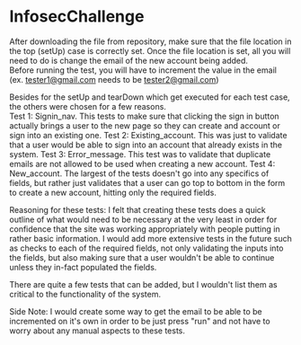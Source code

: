 # InfosecChallenge

After downloading the file from repository, make sure that the file location in the top (setUp) case is correctly set.  Once the file location is set, all you will need to do is change the email of the new account being added.  
Before running the test, you will have to increment the value in the email (ex. tester1@gmail.com needs to be tester2@gmail.com)

Besides for the setUp and tearDown which get executed for each test case, the others were chosen for a few reasons.  
Test 1: Signin_nav.  This tests to make sure that clicking the sign in button actually brings a user to the new page so they can create and account or sign into an existing one.
Test 2: Existing_account.  This was just to validate that a user would be able to sign into an account that already exists in the system.
Test 3: Error_message.  This test was to validate that duplicate emails are not allowed to be used when creating a new account.
Test 4: New_account.  The largest of the tests doesn't go into any specifics of fields, but rather just validates that a user can go top to bottom in the form to create a new account, hitting only the required fields.

Reasoning for these tests:  I felt that creating these tests does a quick outline of what would need to be necessary at the very least in order for confidence that the site was working appropriately with people putting in rather basic information.  I would add more extensive tests in the future such as checks to each of the required fields, not only validating the inputs into the fields, but also making sure that a user wouldn't be able to continue unless they in-fact populated the fields.

There are quite a few tests that can be added, but I wouldn't list them as critical to the functionality of the system.

Side Note:  I would create some way to get the email to be able to be incremented on it's own in order to be just press "run" and not have to worry about any manual aspects to these tests.
